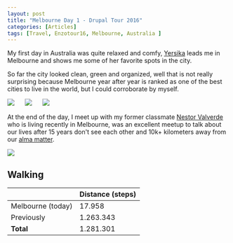 ```yaml
---
layout: post
title: "Melbourne Day 1 - Drupal Tour 2016"
categories: [Articles]
tags: [Travel, Enzotour16, Melbourne, Australia ]
---
```


My first day in Australia was quite relaxed and comfy, [Yersika](http://yersika.com) leads me in Melbourne and shows me some of her favorite spots in the city.

So far the city looked clean, green and organized, well that is not really surprising because Melbourne year after year is ranked as one of the best cities to live in the world, but I could corroborate by myself.

<img style="margin-right: 20px;" src="{{site.url }}/assets/img/melbourne-day-1-1.jpg"/>

<img style="margin-right: 20px;" src="{{site.url }}/assets/img/melbourne-day-1-2.jpg"/>

<img style="margin-right: 20px;" src="{{site.url }}/assets/img/melbourne-day-1-3.jpg"/>

At the end of the day, I meet up with my former classmate [Nestor Valverde](https://www.linkedin.com/in/naurotico) who is living recently in Melbourne, was an excellent meetup to talk about our lives after 15 years don't see each other and 10k+ kilometers away from our [alma matter](http://www.unimagdalena.edu.co).

<img style="margin-right: 20px;" src="{{site.url }}/assets/img/melbourne-naur.jpg"/>

## Walking
|  | Distance (steps) |
|---|---|
| Melbourne (today) | 17.958  |
| Previously  | 1.263.343 |
| **Total**  | 1.281.301 |